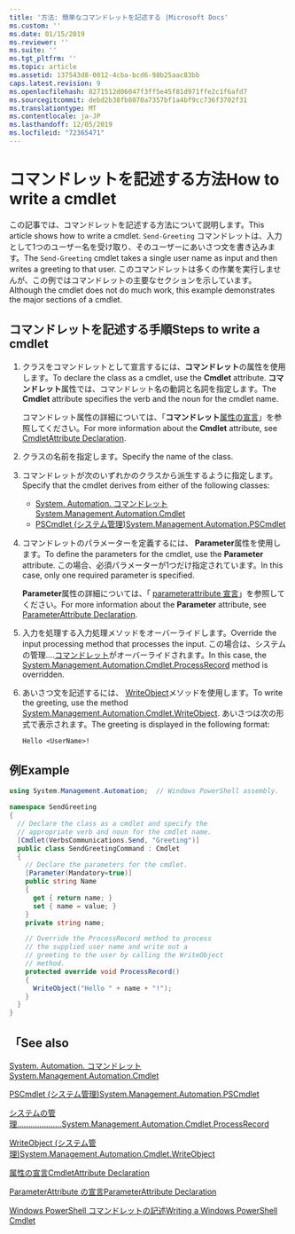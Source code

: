 ```yaml
---
title: '方法: 簡単なコマンドレットを記述する |Microsoft Docs'
ms.custom: ''
ms.date: 01/15/2019
ms.reviewer: ''
ms.suite: ''
ms.tgt_pltfrm: ''
ms.topic: article
ms.assetid: 137543d8-0012-4cba-bcd6-98b25aac83bb
caps.latest.revision: 9
ms.openlocfilehash: 8271512d06047f3ff5e45f81d971ffe2c1f6afd7
ms.sourcegitcommit: debd2b38fb8070a7357bf1a4bf9cc736f3702f31
ms.translationtype: MT
ms.contentlocale: ja-JP
ms.lasthandoff: 12/05/2019
ms.locfileid: "72365471"
---
```

# <a name="how-to-write-a-cmdlet"></a><span data-ttu-id="8788f-102">コマンドレットを記述する方法</span><span class="sxs-lookup"><span data-stu-id="8788f-102">How to write a cmdlet</span></span>

<span data-ttu-id="8788f-103">この記事では、コマンドレットを記述する方法について説明します。</span><span class="sxs-lookup"><span data-stu-id="8788f-103">This article shows how to write a cmdlet.</span></span> <span data-ttu-id="8788f-104">`Send-Greeting` コマンドレットは、入力として1つのユーザー名を受け取り、そのユーザーにあいさつ文を書き込みます。</span><span class="sxs-lookup"><span data-stu-id="8788f-104">The `Send-Greeting` cmdlet takes a single user name as input and then writes a greeting to that user.</span></span> <span data-ttu-id="8788f-105">このコマンドレットは多くの作業を実行しませんが、この例ではコマンドレットの主要なセクションを示しています。</span><span class="sxs-lookup"><span data-stu-id="8788f-105">Although the cmdlet does not do much work, this example demonstrates the major sections of a cmdlet.</span></span>

## <a name="steps-to-write-a-cmdlet"></a><span data-ttu-id="8788f-106">コマンドレットを記述する手順</span><span class="sxs-lookup"><span data-stu-id="8788f-106">Steps to write a cmdlet</span></span>

1. <span data-ttu-id="8788f-107">クラスをコマンドレットとして宣言するには、**コマンドレット**の属性を使用します。</span><span class="sxs-lookup"><span data-stu-id="8788f-107">To declare the class as a cmdlet, use the **Cmdlet** attribute.</span></span> <span data-ttu-id="8788f-108">**コマンドレット**属性では、コマンドレット名の動詞と名詞を指定します。</span><span class="sxs-lookup"><span data-stu-id="8788f-108">The **Cmdlet** attribute specifies the verb and the noun for the cmdlet name.</span></span>

   <span data-ttu-id="8788f-109">コマンドレット属性の詳細については、「**コマンドレット**[属性の宣言](cmdlet-attribute-declaration.md)」を参照してください。</span><span class="sxs-lookup"><span data-stu-id="8788f-109">For more information about the **Cmdlet** attribute, see [CmdletAttribute Declaration](cmdlet-attribute-declaration.md).</span></span>

2. <span data-ttu-id="8788f-110">クラスの名前を指定します。</span><span class="sxs-lookup"><span data-stu-id="8788f-110">Specify the name of the class.</span></span>

3. <span data-ttu-id="8788f-111">コマンドレットが次のいずれかのクラスから派生するように指定します。</span><span class="sxs-lookup"><span data-stu-id="8788f-111">Specify that the cmdlet derives from either of the following classes:</span></span>

   * [<span data-ttu-id="8788f-112">System. Automation. コマンドレット</span><span class="sxs-lookup"><span data-stu-id="8788f-112">System.Management.Automation.Cmdlet</span></span>](/dotnet/api/System.Management.Automation.Cmdlet)
   * [<span data-ttu-id="8788f-113">PSCmdlet (システム管理)</span><span class="sxs-lookup"><span data-stu-id="8788f-113">System.Management.Automation.PSCmdlet</span></span>](/dotnet/api/System.Management.Automation.PSCmdlet)

4. <span data-ttu-id="8788f-114">コマンドレットのパラメーターを定義するには、 **Parameter**属性を使用します。</span><span class="sxs-lookup"><span data-stu-id="8788f-114">To define the parameters for the cmdlet, use the **Parameter** attribute.</span></span> <span data-ttu-id="8788f-115">この場合、必須パラメーターが1つだけ指定されています。</span><span class="sxs-lookup"><span data-stu-id="8788f-115">In this case, only one required parameter is specified.</span></span>

   <span data-ttu-id="8788f-116">**Parameter**属性の詳細については、「 [parameterattribute 宣言](parameter-attribute-declaration.md)」を参照してください。</span><span class="sxs-lookup"><span data-stu-id="8788f-116">For more information about the **Parameter** attribute, see [ParameterAttribute Declaration](parameter-attribute-declaration.md).</span></span>

5. <span data-ttu-id="8788f-117">入力を処理する入力処理メソッドをオーバーライドします。</span><span class="sxs-lookup"><span data-stu-id="8788f-117">Override the input processing method that processes the input.</span></span> <span data-ttu-id="8788f-118">この場合は、システムの管理....[コマンドレット](/dotnet/api/System.Management.Automation.Cmdlet.ProcessRecord)がオーバーライドされます。</span><span class="sxs-lookup"><span data-stu-id="8788f-118">In this case, the [System.Management.Automation.Cmdlet.ProcessRecord](/dotnet/api/System.Management.Automation.Cmdlet.ProcessRecord) method is overridden.</span></span>

6. <span data-ttu-id="8788f-119">あいさつ文を記述するには、 [WriteObject](/dotnet/api/System.Management.Automation.Cmdlet.WriteObject)メソッドを使用します。</span><span class="sxs-lookup"><span data-stu-id="8788f-119">To write the greeting, use the method [System.Management.Automation.Cmdlet.WriteObject](/dotnet/api/System.Management.Automation.Cmdlet.WriteObject).</span></span>
   <span data-ttu-id="8788f-120">あいさつは次の形式で表示されます。</span><span class="sxs-lookup"><span data-stu-id="8788f-120">The greeting is displayed in the following format:</span></span>

   ```Output
   Hello <UserName>!
   ```

## <a name="example"></a><span data-ttu-id="8788f-121">例</span><span class="sxs-lookup"><span data-stu-id="8788f-121">Example</span></span>

```csharp
using System.Management.Automation;  // Windows PowerShell assembly.

namespace SendGreeting
{
  // Declare the class as a cmdlet and specify the
  // appropriate verb and noun for the cmdlet name.
  [Cmdlet(VerbsCommunications.Send, "Greeting")]
  public class SendGreetingCommand : Cmdlet
  {
    // Declare the parameters for the cmdlet.
    [Parameter(Mandatory=true)]
    public string Name
    {
      get { return name; }
      set { name = value; }
    }
    private string name;

    // Override the ProcessRecord method to process
    // the supplied user name and write out a
    // greeting to the user by calling the WriteObject
    // method.
    protected override void ProcessRecord()
    {
      WriteObject("Hello " + name + "!");
    }
  }
}
```

## <a name="see-also"></a><span data-ttu-id="8788f-122">「</span><span class="sxs-lookup"><span data-stu-id="8788f-122">See also</span></span>

[<span data-ttu-id="8788f-123">System. Automation. コマンドレット</span><span class="sxs-lookup"><span data-stu-id="8788f-123">System.Management.Automation.Cmdlet</span></span>](/dotnet/api/System.Management.Automation.Cmdlet)

[<span data-ttu-id="8788f-124">PSCmdlet (システム管理)</span><span class="sxs-lookup"><span data-stu-id="8788f-124">System.Management.Automation.PSCmdlet</span></span>](/dotnet/api/System.Management.Automation.PSCmdlet)

[<span data-ttu-id="8788f-125">システムの管理....................</span><span class="sxs-lookup"><span data-stu-id="8788f-125">System.Management.Automation.Cmdlet.ProcessRecord</span></span>](/dotnet/api/System.Management.Automation.Cmdlet.ProcessRecord)

[<span data-ttu-id="8788f-126">WriteObject (システム管理)</span><span class="sxs-lookup"><span data-stu-id="8788f-126">System.Management.Automation.Cmdlet.WriteObject</span></span>](/dotnet/api/System.Management.Automation.Cmdlet.WriteObject)

[<span data-ttu-id="8788f-127">属性の宣言</span><span class="sxs-lookup"><span data-stu-id="8788f-127">CmdletAttribute Declaration</span></span>](cmdlet-attribute-declaration.md)

[<span data-ttu-id="8788f-128">ParameterAttribute の宣言</span><span class="sxs-lookup"><span data-stu-id="8788f-128">ParameterAttribute Declaration</span></span>](parameter-attribute-declaration.md)

[<span data-ttu-id="8788f-129">Windows PowerShell コマンドレットの記述</span><span class="sxs-lookup"><span data-stu-id="8788f-129">Writing a Windows PowerShell Cmdlet</span></span>](writing-a-windows-powershell-cmdlet.md)